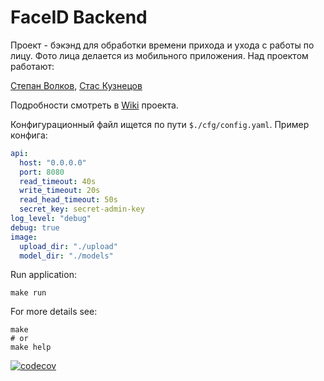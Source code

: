 # FaceID Backend

Проект - бэкэнд для обработки времени прихода и ухода с работы по лицу.
Фото лица делается из мобильного приложения.
Над проектом работают:

[Степан Волков](https://github.com/stepan2volkov),
[Стас Кузнецов](https://github.com/smart48ru)

Подробности смотреть в [Wiki](https://github.com/smart48ru/FaceIDAppFaceIDBackend/wiki) проекта.

Конфигурационный файл ищется по пути `$./cfg/config.yaml`. Пример конфига:

```yaml
api:
  host: "0.0.0.0"
  port: 8080
  read_timeout: 40s
  write_timeout: 20s
  read_head_timeout: 50s
  secret_key: secret-admin-key
log_level: "debug"
debug: true
image:
  upload_dir: "./upload"
  model_dir: "./models"
```

Run application:
```shell
make run
```

For more details see:
```shell
make
# or
make help
```

[![codecov](https://codecov.io/gh/smart48ru/FaceIDApp/branch/main/graph/badge.svg?token=0QBDIQB1YN)](https://codecov.io/gh/smart48ru/FaceIDApp)
